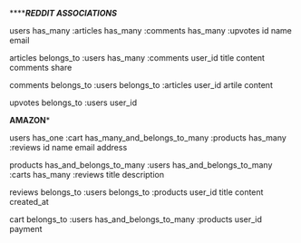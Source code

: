 ***************REDDIT ASSOCIATIONS***********

users
has_many :articles
has_many :comments
has_many :upvotes
  id
  name
  email

articles
belongs_to :users
has_many :comments
	user_id
	title
	content
	comments
	share

comments
belongs_to :users
belongs_to :articles
	user_id
	artile
	content

upvotes
belongs_to :users
	user_id

******************AMAZON*******************

users
has_one :cart
has_many_and_belongs_to_many :products
has_many :reviews
	id
	name
	email
	address


products
has_and_belongs_to_many :users
has_and_belongs_to_many :carts
has_many :reviews
	title
	description

reviews
belongs_to :users
belongs_to :products
	user_id
	title
	content
	created_at

cart
belongs_to :users
has_and_belongs_to_many :products
	user_id
	payment







